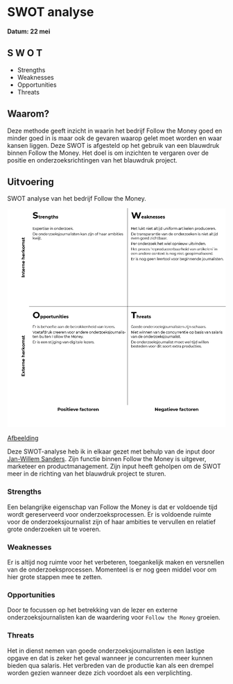 # SWOT analyse

__Datum: 22 mei__

## S W O T

* Strengths
* Weaknesses
* Opportunities
* Threats

## Waarom?

Deze methode geeft inzicht in waarin het bedrijf Follow the Money goed en minder goed in is maar ook de gevaren waarop gelet moet worden en waar kansen liggen. Deze SWOT is afgesteld op het gebruik van een blauwdruk binnen Follow the Money. Het doel is om inzichten te vergaren over de positie en onderzoeksrichtingen van het blauwdruk project.

## Uitvoering

SWOT analyse van het bedrijf Follow the Money.

![SWOT analyse in uitvoering](content/swot.png)

  
[Afbeelding](content/swot.png)


Deze SWOT-analyse heb ik in elkaar gezet met behulp van de input door [Jan-Willem Sanders](https://www.linkedin.com/in/janwillemsanders). Zijn functie binnen Follow the Money is uitgever, marketeer en productmanagement. Zijn input heeft geholpen om de SWOT meer in de richting van het blauwdruk project te sturen. 


### Strengths

Een belangrijke eigenschap van Follow the Money is dat er voldoende tijd wordt gereserveerd voor onderzoeksprocessen. Er is voldoende ruimte voor de onderzoeksjournalist zijn of haar ambities te vervullen en relatief grote onderzoeken uit te voeren.

### Weaknesses

Er is altijd nog ruimte voor het verbeteren, toegankelijk maken en versnellen van de onderzoeksprocessen. Momenteel is er nog geen middel voor om hier grote stappen mee te zetten.

### Opportunities

Door te focussen op het betrekking van de lezer en externe onderzoeksjournalisten kan de waardering voor `Follow the Money` groeien.

### Threats

Het in dienst nemen van goede onderzoeksjournalisten is een lastige opgave en dat is zeker het geval wanneer je concurrenten meer kunnen bieden qua salaris. Het verbreden van de productie kan als een drempel worden gezien wanneer deze zich voordoet als een verplichting.

